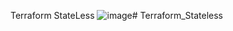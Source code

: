 
Terraform StateLess
![image](https://github.com/ndan11/Terraform_Stateless/assets/59531496/e23fff7e-fedd-4589-b255-4ae49dfa344c)# Terraform_Stateless

